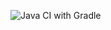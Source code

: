 ![Java CI with Gradle](https://github.com/AlexanderBellDev/Money-Manager/workflows/Java%20CI%20with%20Gradle/badge.svg?branch=master&event=pull_request)
